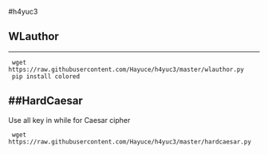 #h4yuc3

## WLauthor
------
```
 wget https://raw.githubusercontent.com/Hayuce/h4yuc3/master/wlauthor.py
 pip install colored
```

##HardCaesar
-----
Use all key in while for Caesar cipher

```
 wget https://raw.githubusercontent.com/Hayuce/h4yuc3/master/hardcaesar.py
```
